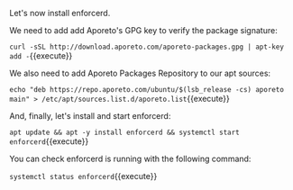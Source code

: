 Let's now install enforcerd.

We need to add add Aporeto's GPG key to verify the package signature:

`curl -sSL http://download.aporeto.com/aporeto-packages.gpg | apt-key add -`{{execute}}

We also need to add Aporeto Packages Repository to our apt sources:

`echo "deb https://repo.aporeto.com/ubuntu/$(lsb_release -cs) aporeto main" > /etc/apt/sources.list.d/aporeto.list`{{execute}}

And, finally, let's install and start enforcerd:

`apt update && apt -y install enforcerd && systemctl start enforcerd`{{execute}}

You can check enforcerd is running with the following command:

`systemctl status enforcerd`{{execute}}